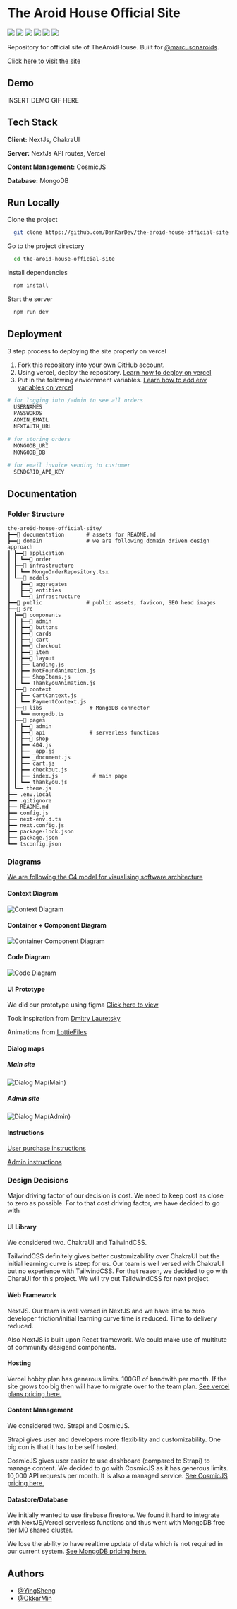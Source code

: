 # The Aroid House Official Site
<p>
  <img src='https://img.shields.io/badge/JavaScript-F7DF1E?style=for-the-badge&logo=javascript&logoColor=black'>

  <img src='https://img.shields.io/badge/TypeScript-007ACC?style=for-the-badge&logo=typescript&logoColor=white'>

  <img src='https://img.shields.io/badge/Chakra--UI-319795?style=for-the-badge&logo=chakra-ui&logoColor=white'>

  <img src='https://img.shields.io/badge/next.js-000000?style=for-the-badge&logo=next-dot-js&logoColor=white'>

  <img src='https://img.shields.io/badge/MongoDB-4EA94B?style=for-the-badge&logo=mongodb&logoColor=white'>

  <img src='https://img.shields.io/badge/CosmicJS-29ABE1?style=for-the-badge'>
</p>

Repository for official site of TheAroidHouse. Built for [@marcusonaroids](https://www.instagram.com/marcusonaroids/).

[Click here to visit the site](https://the-aroid-house-official-site.vercel.app)

## Demo

INSERT DEMO GIF HERE

## Tech Stack

**Client:** NextJs, ChakraUI

**Server:** NextJs API routes, Vercel

**Content Management:** CosmicJS

**Database:** MongoDB

## Run Locally

Clone the project

```bash
  git clone https://github.com/DanKarDev/the-aroid-house-official-site
```

Go to the project directory

```bash
  cd the-aroid-house-official-site
```

Install dependencies

```bash
  npm install
```

Start the server

```bash
  npm run dev
```

## Deployment

3 step process to deploying the site properly on vercel

1. Fork this repository into your own GitHub account.
2. Using vercel, deploy the repository. [Learn how to deploy on vercel](https://vercel.com/docs/introduction)
3. Put in the following enviornment variables. [Learn how to add env variables on vercel](https://vercel.com/docs/environment-variables)

```bash
# for logging into /admin to see all orders
  USERNAMES
  PASSWORDS
  ADMIN_EMAIL
  NEXTAUTH_URL

# for storing orders
  MONGODB_URI
  MONGODB_DB

# for email invoice sending to customer
  SENDGRID_API_KEY
```

## Documentation

### Folder Structure
```
the-aroid-house-official-site/
┣━━📁 documentation       # assets for README.md
┣━━📁 domain              # we are following domain driven design approach
┃ ┣━━📁 application
┃ ┃ ┗━━📁 order
┃ ┣━━📁 infrastructure
┃ ┃ ┗━━ MongoOrderRepository.tsx
┃ ┗━━📁 models
┃   ┣━━📁 aggregates
┃   ┣━━📁 entities
┃   ┗━━📁 infrastructure
┣━━📁 public              # public assets, favicon, SEO head images
┣━━📁 src
┃ ┣━━📁 components
┃ ┃ ┣━━📁 admin
┃ ┃ ┣━━📁 buttons
┃ ┃ ┣━━📁 cards
┃ ┃ ┣━━📁 cart
┃ ┃ ┣━━📁 checkout
┃ ┃ ┣━━📁 item
┃ ┃ ┣━━📁 layout
┃ ┃ ┣━━ Landing.js
┃ ┃ ┣━━ NotFoundAnimation.js
┃ ┃ ┣━━ ShopItems.js
┃ ┃ ┗━━ ThankyouAnimation.js
┃ ┣━━📁 context
┃ ┃ ┣━━ CartContext.js
┃ ┃ ┗━━ PaymentContext.js
┃ ┣━━📁 libs               # MongoDB connector
┃ ┃ ┗━━ mongodb.ts
┃ ┣━━📁 pages
┃ ┃ ┣━━📁 admin
┃ ┃ ┣━━📁 api              # serverless functions
┃ ┃ ┣━━📁 shop
┃ ┃ ┣━━ 404.js
┃ ┃ ┣━━ _app.js
┃ ┃ ┣━━ _document.js
┃ ┃ ┣━━ cart.js
┃ ┃ ┣━━ checkout.js
┃ ┃ ┣━━ index.js           # main page
┃ ┃ ┗━━ thankyou.js
┃ ┗━━ theme.js
┣━━ .env.local
┣━━ .gitignore
┣━━ README.md
┣━━ config.js
┣━━ next-env.d.ts
┣━━ next.config.js
┣━━ package-lock.json
┣━━ package.json
┗━━ tsconfig.json
```

### Diagrams

[We are following the C4 model for visualising software architecture](https://c4model.com/)

#### Context Diagram

![Context Diagram](documentation/assets/ContextDiagram.jpg)

#### Container + Component Diagram

![Container Component Diagram](documentation/assets/ContianerComponentDiagram.jpg)

#### Code Diagram

![Code Diagram](documentation/assets/CodeDiagram.jpg)

#### UI Prototype

We did our prototype using figma
[Click here to view](https://www.figma.com/file/R7p55i68xrq2K7SGj1yG3C/TheAroidHouse)

Took inspiration from [Dmitry Lauretsky](https://dribbble.com/shots/15415849-Vera-Plant-Growing-App-Redesign/attachments/7182810?mode=media)

Animations from [LottieFiles](https://lottiefiles.com/)

#### Dialog maps

##### Main site

![Dialog Map(Main)](documentation/assets/DM_main.jpg)

##### Admin site

![Dialog Map(Admin)](documentation/assets/DM_admin.jpg)

#### Instructions

[User purchase instructions](https://www.figma.com/file/oI7ZEa1MMACvtPT0WHeP53/TheAroidHouse-purchase-instructions)

[Admin instructions](https://www.figma.com/file/qryInjAH5rp1DlfRiY7JF3/TheAroidHouse-admin-instructions)

### Design Decisions

Major driving factor of our decision is cost. We need to keep cost as close to zero as possible. For to that cost driving factor, we have decided to go with

#### UI Library

We considered two. ChakraUI and TailwindCSS.

TailwindCSS definitely gives better customizability over ChakraUI but the initial learning curve is steep for us. Our team is well versed with ChakraUI but no experience with TailwindCSS. For that reason, we decided to go with CharaUI for this project. We will try out TaildwindCSS for next project.

#### Web Framework

NextJS. Our team is well versed in NextJS and we have little to zero developer friction/initial learning curve time is reduced. Time to delivery reduced.

Also NextJS is built upon React framework. We could make use of multitute of community desigend components.

#### Hosting

Vercel hobby plan has generous limits. 100GB of bandwith per month. If the site grows too big then will have to migrate over to the team plan. [See vercel plans pricing here.](https://vercel.com/pricing)

#### Content Management

We considered two. Strapi and CosmicJS.

Strapi gives user and developers more flexibility and customizability. One big con is that it has to be self hosted.

CosmicJS gives user easier to use dashboard (compared to Strapi) to manage content. We decided to go with CosmicJS as it has generous limits. 10,000 API requests per month. It is also a managed service. [See CosmicJS pricing here.](https://www.cosmicjs.com/pricing)

#### Datastore/Database

We initially wanted to use firebase firestore. We found it hard to integrate with NextJS/Vercel serverless functions and thus went with MongoDB free tier M0 shared cluster.

We lose the ability to have realtime update of data which is not required in our current system. [See MongoDB pricing here.](https://www.mongodb.com/pricing)

## Authors

- [@YingSheng](https://yeowys.com)
- [@OkkarMin](https://okkarm.in)
